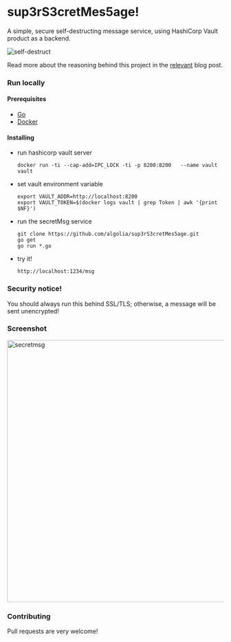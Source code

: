 # sup3rS3cretMes5age!

A simple, secure self-destructing message service, using HashiCorp Vault product as a backend.

![self-destruct](https://media.giphy.com/media/LBlyAAFJ71eMw/giphy.gif)

Read more about the reasoning behind this project in the [relevant](https://blog.algolia.com/secure-tool-for-one-time-self-destructing-messages/) blog post.

### Run locally 

#### Prerequisites

* [Go](https://golang.org/doc/install)
* [Docker](https://docs.docker.com/engine/installation/)

#### Installing

* run hashicorp vault server 

    ```shell
    docker run -ti --cap-add=IPC_LOCK -ti -p 8200:8200   --name vault vault
    ```

* set vault environment variable 

    ```shell 
    export VAULT_ADDR=http://localhost:8200
    export VAULT_TOKEN=$(docker logs vault | grep Token | awk '{print $NF}')
    ```

* run the secretMsg service
    ```shell
    git clone https://github.com/algolia/sup3rS3cretMes5age.git
    go get
    go run *.go
    ```

* try it!

    ```shell
    http://localhost:1234/msg
    ```
    
    
### Security notice!

You should always run this behind SSL/TLS; otherwise, a message will be sent unencrypted!


### Screenshot

<img width="610" alt="secretmsg" src="https://user-images.githubusercontent.com/357094/29357449-e9268adc-8277-11e7-8fef-b1eabfe62444.png">

### Contributing

Pull requests are very welcome!
